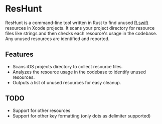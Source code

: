 # ResHunt

ResHunt is a command-line tool written in Rust to find unused [R.swift](https://github.com/mac-cain13/R.swift) resources in Xcode projects. It scans your project directory for resource files like strings and then checks each resource's usage in the codebase. Any unused resources are identified and reported.

## Features

- Scans iOS projects directory to collect resource files.
- Analyzes the resource usage in the codebase to identify unused resources.
- Outputs a list of unused resources for easy cleanup.

## TODO

- Support for other resources
- Support for other key formatting (only dots as delimiter supported)
